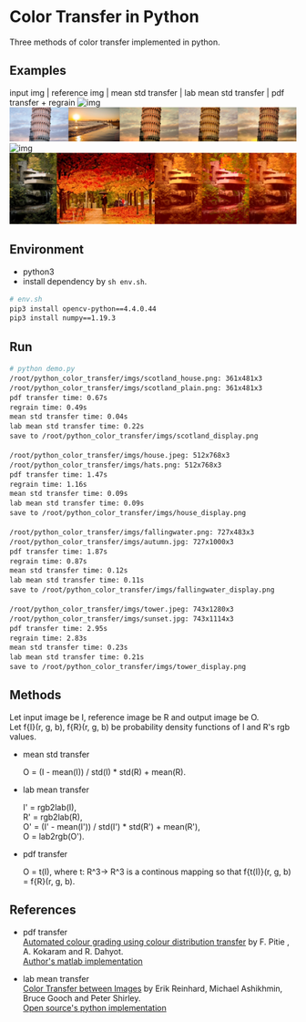 # Color Transfer in Python

Three methods of color transfer implemented in python.

## Examples
input img | reference img | mean std transfer | lab mean std transfer | pdf transfer + regrain
![img](imgs/house_display.png)
![img](imgs/tower_display.png)
![img](imgs/scotland_display.png)
![img](imgs/fallingwater_display.png)

## Environment
- python3
- install dependency by ```sh env.sh```.
```bash
# env.sh
pip3 install opencv-python==4.4.0.44
pip3 install numpy==1.19.3
```
    

## Run
```bash
# python demo.py 
/root/python_color_transfer/imgs/scotland_house.png: 361x481x3
/root/python_color_transfer/imgs/scotland_plain.png: 361x481x3
pdf transfer time: 0.67s
regrain time: 0.49s
mean std transfer time: 0.04s
lab mean std transfer time: 0.22s
save to /root/python_color_transfer/imgs/scotland_display.png

/root/python_color_transfer/imgs/house.jpeg: 512x768x3
/root/python_color_transfer/imgs/hats.png: 512x768x3
pdf transfer time: 1.47s
regrain time: 1.16s
mean std transfer time: 0.09s
lab mean std transfer time: 0.09s
save to /root/python_color_transfer/imgs/house_display.png

/root/python_color_transfer/imgs/fallingwater.png: 727x483x3
/root/python_color_transfer/imgs/autumn.jpg: 727x1000x3
pdf transfer time: 1.87s
regrain time: 0.87s
mean std transfer time: 0.12s
lab mean std transfer time: 0.11s
save to /root/python_color_transfer/imgs/fallingwater_display.png

/root/python_color_transfer/imgs/tower.jpeg: 743x1280x3
/root/python_color_transfer/imgs/sunset.jpg: 743x1114x3
pdf transfer time: 2.95s
regrain time: 2.83s
mean std transfer time: 0.23s
lab mean std transfer time: 0.21s
save to /root/python_color_transfer/imgs/tower_display.png
```

## Methods

Let input image be I, reference image be R and output image be O.\
Let f{I}(r, g, b), f{R}(r, g, b) be probability density functions of I and R's rgb values. 

- mean std transfer

    O = (I - mean(I)) / std(I) \* std(R) + mean(R).

- lab mean transfer

    I' = rgb2lab(I),\
    R' = rgb2lab(R),\
    O' = (I' - mean(I')) / std(I') \* std(R') + mean(R'),\
    O = lab2rgb(O').

- pdf transfer

    O = t(I), where t: R^3-> R^3 is a continous mapping so that f{t(I)}(r, g, b) = f{R}(r, g, b). 



## References
- pdf transfer\
    [Automated colour grading using colour distribution transfer](http://citeseerx.ist.psu.edu/viewdoc/download?doi=10.1.1.458.7694&rep=rep1&type=pdf) by F. Pitie , A. Kokaram and R. Dahyot.\
    [Author's matlab implementation](https://github.com/frcs/colour-transfer)

- lab mean transfer\
    [Color Transfer between Images](https://www.cs.tau.ac.il/~turkel/imagepapers/ColorTransfer.pdf) by Erik Reinhard, Michael Ashikhmin, Bruce Gooch and Peter Shirley.\
    [Open source's python implementation](https://github.com/chia56028/Color-Transfer-between-Images)

